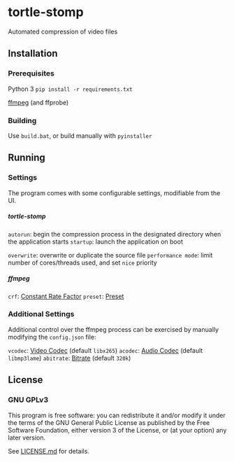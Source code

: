 
# tortle-stomp
Automated compression of video files

## Installation
### Prerequisites

Python 3
`pip install -r requirements.txt`

[ffmpeg](https://ffmpeg.org/) (and ffprobe)

###  Building
Use `build.bat`, or build manually with `pyinstaller`

## Running
### Settings
The program comes with some configurable settings, modifiable from the UI.
##### tortle-stomp
`autorun`: begin the compression process in the designated directory when the application starts
`startup`: launch the application on boot

`overwrite`: overwrite or duplicate the source file
`performance mode`:  limit number of cores/threads  used, and set `nice` priority

##### ffmpeg
`crf`: [Constant Rate Factor](https://trac.ffmpeg.org/wiki/Encode/H.265#ConstantRateFactorCRF)
`preset`: [Preset](https://trac.ffmpeg.org/wiki/Encode/H.265#ConstantRateFactorCRF)

### Additional Settings
Additional control over the ffmpeg process can be exercised by manually modifying the `config.json` file:

`vcodec`: [Video Codec](https://ffmpeg.org/ffmpeg-codecs.html) (default `libx265`)
`acodec`: [Audio Codec](https://ffmpeg.org/ffmpeg-codecs.html) (default `libmp3lame`)
`abitrate`: [Bitrate](https://trac.ffmpeg.org/wiki/Limiting%20the%20output%20bitrate) (default `320k`)

## License
### GNU GPLv3

This program is free software: you can redistribute it and/or modify it under the terms of the GNU General Public License as published by the Free Software Foundation, either version 3 of the License, or (at your option) any later version.

See [LICENSE.md](https://github.com/Razzula/ible-app/blob/main/LICENSE.md) for details.
